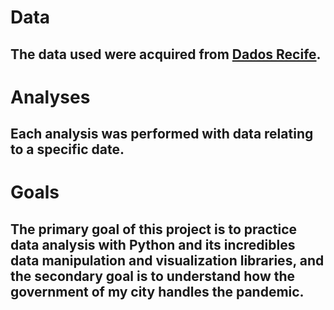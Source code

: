 # Data
## The data used were acquired from [Dados Recife](http://dados.recife.pe.gov.br/dataset).

# Analyses
## Each analysis was performed with data relating to a specific date.

# Goals
## The primary goal of this project is to practice data analysis with Python and its incredibles data manipulation and visualization libraries, and the secondary goal is to understand how the government of my city handles the pandemic.
